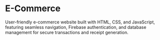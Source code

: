 # E-Commerce
User-friendly e-commerce website built with HTML, CSS, and JavaScript, featuring seamless navigation, Firebase authentication, and database management for secure transactions and receipt generation.
